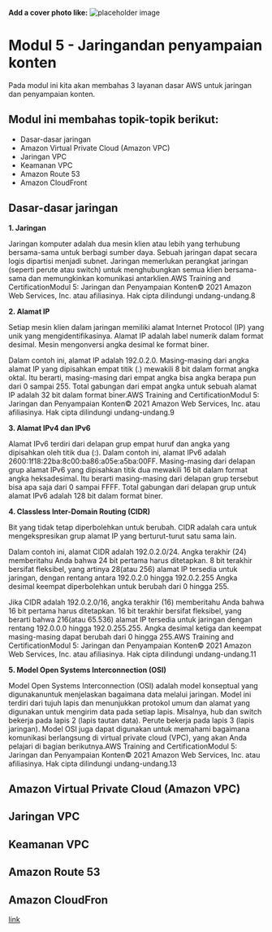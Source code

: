 **Add a cover photo like:**
![placeholder image](https://via.placeholder.com/1200x600)

# Modul 5 - Jaringandan penyampaian konten
Pada modul ini kita akan membahas 3 layanan dasar AWS untuk jaringan dan penyampaian konten.

## Modul ini membahas topik-topik berikut:

- Dasar-dasar jaringan
- Amazon Virtual Private Cloud (Amazon VPC)
- Jaringan VPC
- Keamanan VPC
- Amazon Route 53
- Amazon CloudFront

## Dasar-dasar jaringan

**1. Jaringan**

Jaringan komputer adalah dua mesin klien atau lebih yang terhubung bersama-sama untuk berbagi sumber daya. Sebuah jaringan dapat secara logis dipartisi menjadi subnet. Jaringan memerlukan perangkat jaringan (seperti perute atau switch) untuk menghubungkan semua klien bersama-sama dan memungkinkan komunikasi antarklien.AWS Training and CertificationModul 5: Jaringan dan Penyampaian Konten© 2021 Amazon Web Services, Inc. atau afiliasinya. Hak cipta dilindungi undang-undang.8

**2. Alamat IP**

Setiap mesin klien dalam jaringan memiliki alamat Internet Protocol (IP) yang unik yang mengidentifikasinya. Alamat IP adalah label numerik dalam format desimal. Mesin mengonversi angka desimal ke format biner.

Dalam contoh ini, alamat IP adalah 192.0.2.0. Masing-masing dari angka alamat IP yang dipisahkan empat titik (.) mewakili 8 bit dalam format angka oktal. Itu berarti, masing-masing dari empat angka bisa angka berapa pun dari 0 sampai 255. Total gabungan dari empat angka untuk sebuah alamat IP adalah 32 bit dalam format biner.AWS Training and CertificationModul 5: Jaringan dan Penyampaian Konten© 2021 Amazon Web Services, Inc. atau afiliasinya. Hak cipta dilindungi undang-undang.9


**3. Alamat IPv4 dan IPv6**

Alamat IPv6 terdiri dari delapan grup empat huruf dan angka yang dipisahkan oleh titik dua (:). Dalam contoh ini, alamat IPv6 adalah 2600:1f18:22ba:8c00:ba86:a05e:a5ba:00FF. Masing-masing dari delapan grup alamat IPv6 yang dipisahkan titik dua mewakili 16 bit dalam format angka heksadesimal. Itu berarti masing-masing dari delapan grup tersebut bisa apa saja dari 0 sampai FFFF. Total gabungan dari delapan grup untuk alamat IPv6 adalah 128 bit dalam format biner.

**4. Classless Inter-Domain Routing (CIDR)**

Bit yang tidak tetap diperbolehkan untuk berubah. CIDR adalah cara untuk mengekspresikan grup alamat IP yang berturut-turut satu sama lain.

Dalam contoh ini, alamat CIDR adalah 192.0.2.0/24. Angka terakhir (24) memberitahu Anda bahwa 24 bit pertama harus ditetapkan. 8 bit terakhir bersifat fleksibel, yang artinya 28(atau 256) alamat IP tersedia untuk jaringan, dengan rentang antara 192.0.2.0 hingga 192.0.2.255 Angka desimal keempat diperbolehkan untuk berubah dari 0 hingga 255.

Jika CIDR adalah 192.0.2.0/16, angka terakhir (16) memberitahu Anda bahwa 16 bit pertama harus ditetapkan. 16 bit terakhir bersifat fleksibel, yang berarti bahwa 216(atau 65.536) alamat IP tersedia untuk jaringan dengan rentang 192.0.0.0 hingga 192.0.255.255. Angka desimal ketiga dan keempat masing-masing dapat berubah dari 0 hingga 255.AWS Training and CertificationModul 5: Jaringan dan Penyampaian Konten© 2021 Amazon Web Services, Inc. atau afiliasinya. Hak cipta dilindungi undang-undang.11

**5. Model Open Systems Interconnection (OSI)**

Model Open Systems Interconnection (OSI) adalah model konseptual yang digunakanuntuk menjelaskan bagaimana data melalui jaringan. Model ini terdiri dari tujuh lapis dan menunjukkan protokol umum dan alamat yang digunakan untuk mengirim data pada setiap lapis. Misalnya, hub dan switch bekerja pada lapis 2 (lapis tautan data). Perute bekerja pada lapis 3 (lapis jaringan). Model OSI juga dapat digunakan untuk memahami bagaimana komunikasi berlangsung di virtual private cloud (VPC), yang akan Anda pelajari di bagian berikutnya.AWS Training and CertificationModul 5: Jaringan dan Penyampaian Konten© 2021 Amazon Web Services, Inc. atau afiliasinya. Hak cipta dilindungi undang-undang.13

## Amazon Virtual Private Cloud (Amazon VPC)



## Jaringan VPC


## Keamanan VPC



## Amazon Route 53



## Amazon CloudFron



[link](link)
